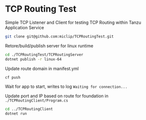 # TCP Routing Test

Simple TCP Listener and Client for testing TCP Routing within Tanzu Application Service

```sh
git clone git@github.com:miclip/TCPRoutingTest.git
```
Retore/build/publish server for linux runtime

```sh
cd ./TCPRoutingTest/TCPRoutingServer
dotnet publish -r linux-64 
```

Update route domain in manifest.yml
```sh
cf push
```
Wait for app to start, writes to log `Waiting for connection...` 

Update port and IP based on route for foundation in `./TCPRoutingClient/Program.cs`
```sh
cd ../TCPRoutingClient
dotnet run 
```
